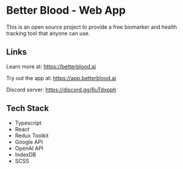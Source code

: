 # Better Blood - Web App

This is an open source project to provide a free biomarker and health tracking tool that anyone can use.

## Links

Learn more at: https://betterblood.ai

Try out the app at: https://app.betterblood.ai

Discord server: https://discord.gg/6uTdxpph

## Tech Stack

- Typescript
- React
- Redux Toolkit
- Google API
- OpenAI API
- IndexDB
- SCSS

